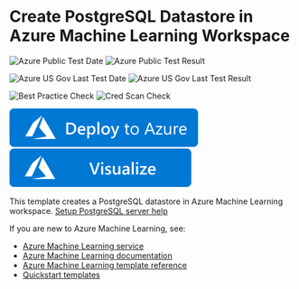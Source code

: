 # Create PostgreSQL Datastore in Azure Machine Learning Workspace

![Azure Public Test Date](https://azurequickstartsservice.blob.core.windows.net/badges/101-machine-learning-datastore-create-psql/PublicLastTestDate.svg)
![Azure Public Test Result](https://azurequickstartsservice.blob.core.windows.net/badges/101-machine-learning-datastore-create-psql/PublicDeployment.svg)

![Azure US Gov Last Test Date](https://azurequickstartsservice.blob.core.windows.net/badges/101-machine-learning-datastore-create-psql/FairfaxLastTestDate.svg)
![Azure US Gov Last Test Result](https://azurequickstartsservice.blob.core.windows.net/badges/101-machine-learning-datastore-create-psql/FairfaxDeployment.svg)

![Best Practice Check](https://azurequickstartsservice.blob.core.windows.net/badges/101-machine-learning-datastore-create-psql/BestPracticeResult.svg)
![Cred Scan Check](https://azurequickstartsservice.blob.core.windows.net/badges/101-machine-learning-datastore-create-psql/CredScanResult.svg)

[![Deploy To Azure](https://raw.githubusercontent.com/Azure/azure-quickstart-templates/master/1-CONTRIBUTION-GUIDE/images/deploytoazure.svg?sanitize=true)](https://portal.azure.com/#create/Microsoft.Template/uri/https%3A%2F%2Fraw.githubusercontent.com%2FAzure%2Fazure-quickstart-templates%2Fmaster%2F101-machine-learning-datastore-create-psql%2Fazuredeploy.json)
[![Visualize](https://raw.githubusercontent.com/Azure/azure-quickstart-templates/master/1-CONTRIBUTION-GUIDE/images/visualizebutton.svg?sanitize=true)](http://armviz.io/#/?load=https%3A%2F%2Fraw.githubusercontent.com%2FAzure%2Fazure-quickstart-templates%2Fmaster%2F101-machine-learning-datastore-create-psql%2Fazuredeploy.json)

This template creates a PostgreSQL datastore in Azure Machine Learning workspace. [Setup PostgreSQL server help](https://docs.microsoft.com/en-us/azure/postgresql/)

If you are new to Azure Machine Learning, see:

- [Azure Machine Learning service](https://azure.microsoft.com/services/machine-learning-service/)
- [Azure Machine Learning documentation](https://docs.microsoft.com/azure/machine-learning/)
- [Azure Machine Learning template reference](https://docs.microsoft.com/azure/templates/microsoft.machinelearningservices/allversions)
- [Quickstart templates](https://azure.microsoft.com/resources/templates/)